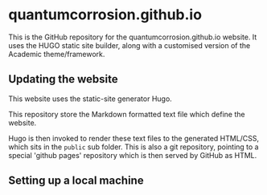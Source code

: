 # quantumcorrosion.github.io

This is the GitHub repository for the quantumcorrosion.github.io website. 
It uses the HUGO static site builder, along with a customised version of the
Academic theme/framework. 

## Updating the website

This website uses the static-site generator Hugo. 

This repository store the Markdown formatted text file which define the
website. 

Hugo is then invoked to render these text files to the generated HTML/CSS,
which sits in the `public` sub folder. 
This is also a git repository, pointing to a special 'github pages' repository
which is then served by GitHub as HTML.

## Setting up a local machine


